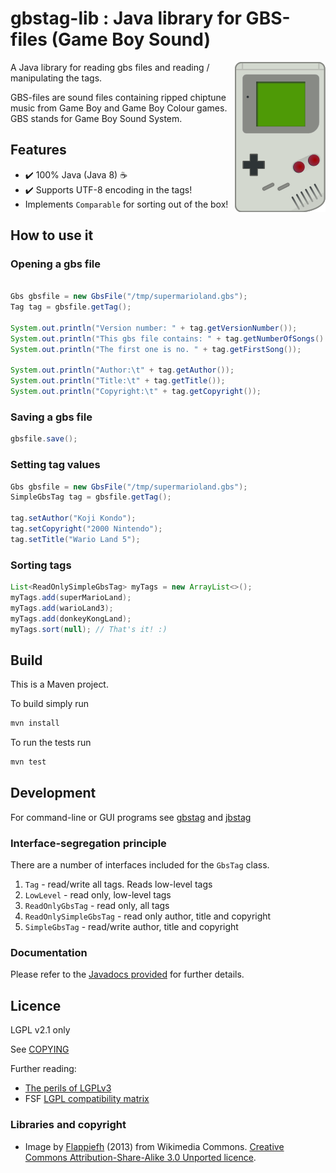 # gbstag-lib : Java library for GBS-files (Game Boy Sound)
<img src="gameboy.png" alt="Game Boy" align="right">

A Java library for reading gbs files and reading / manipulating the tags.

GBS-files are sound files containing ripped chiptune music from Game Boy and
Game Boy Colour games. GBS stands for Game Boy Sound System.


## Features
* :heavy_check_mark: 100% Java (Java 8) :coffee:
* :heavy_check_mark: Supports UTF-8 encoding in the tags!
* Implements <code>Comparable</code> for sorting out of the box!

## How to use it

### Opening a gbs file
```java

Gbs gbsfile = new GbsFile("/tmp/supermarioland.gbs");
Tag tag = gbsfile.getTag();

System.out.println("Version number: " + tag.getVersionNumber());
System.out.println("This gbs file contains: " + tag.getNumberOfSongs() + " songs");
System.out.println("The first one is no. " + tag.getFirstSong());

System.out.println("Author:\t" + tag.getAuthor());
System.out.println("Title:\t" + tag.getTitle());
System.out.println("Copyright:\t" + tag.getCopyright());
```

### Saving a gbs file
```java
gbsfile.save();
```

### Setting tag values
```java
Gbs gbsfile = new GbsFile("/tmp/supermarioland.gbs");
SimpleGbsTag tag = gbsfile.getTag();

tag.setAuthor("Koji Kondo");
tag.setCopyright("2000 Nintendo");
tag.setTitle("Wario Land 5");
```

### Sorting tags
```java
List<ReadOnlySimpleGbsTag> myTags = new ArrayList<>();
myTags.add(superMarioLand);
myTags.add(warioLand3);
myTags.add(donkeyKongLand);
myTags.sort(null); // That's it! :)
```

## Build
This is a Maven project.

To build simply run
```sh
mvn install
```

To run the tests run
```sh
mvn test
```


## Development
For command-line or GUI programs see [gbstag](https://www.github.com/ullenius/gbstag) and [jbstag](https://www.github.com/ullenius/jbstag)

### Interface-segregation principle
There are a number of interfaces included for the <code>GbsTag</code> class.

1. <code>Tag</code> - read/write all tags. Reads low-level tags
1. <code>LowLevel</code> - read only, low-level tags
1. <code>ReadOnlyGbsTag</code> - read only, all tags
1. <code>ReadOnlySimpleGbsTag</code> - read only author, title and copyright
1. <code>SimpleGbsTag</code> - read/write author, title and copyright

### Documentation
Please refer to the [Javadocs provided](https://ullenius.github.io/gbs-lib/) for further details.

## Licence
LGPL v2.1 only

See [COPYING](COPYING)

Further reading:
* [The perils of LGPLv3](https://nikmav.blogspot.com/2013/03/the-perils-of-lgplv3.html)
* FSF [LGPL compatibility matrix](http://gplv3.fsf.org/dd3-faq#gpl-compat-matrix)

### Libraries and copyright
* Image by [Flappiefh](https://fr.wikipedia.org/wiki/Utilisateur:Flappiefh) (2013) from Wikimedia Commons. [Creative Commons Attribution-Share-Alike 3.0 Unported licence](https://creativecommons.org/licenses/by-sa/3.0/deed.en).
